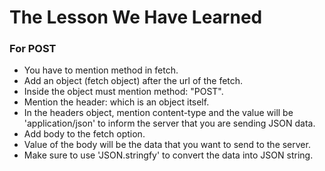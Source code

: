 # The Lesson We Have Learned

### For POST

- You have to mention method in fetch.
- Add an object (fetch object) after the url of the fetch.
- Inside the object must mention method: "POST".
- Mention the header: which is an object itself.
- In the headers object, mention content-type and the value will be 'application/json' to inform the server that you are sending JSON data.
- Add body to the fetch option.
- Value of the body will be the data that you want to send to the server.
- Make sure to use 'JSON.stringfy' to convert the data into JSON string.